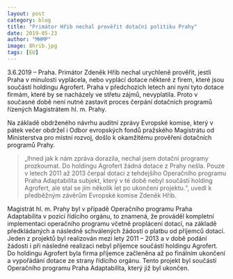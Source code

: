 ```yaml
---
layout: post
category: blog
title: "Primátor Hřib nechal prověřit dotační politiku Prahy"
date: 2019-05-23
author: "MHMP"
image: 8hrib.jpg
tags: [EU]
---
```


3.6.2019 – Praha. Primátor Zdeněk Hřib nechal urychleně prověřit, jestli Praha v minulosti vyplácela, nebo vyplácí dotace některé z firem, které jsou součástí holdingu Agrofert. Praha v předchozích letech ani nyní tyto dotace firmám, které by se nacházely ve střetu zájmů, nevyplatila. Proto v současné době není nutné zastavit proces čerpání dotačních programů řízených Magistrátem hl. m. Prahy. 

Na základě obdrženého návrhu auditní zprávy Evropské komise, který v pátek večer obdržel i Odbor evropských fondů pražského Magistrátu od Ministerstva pro místní rozvoj, došlo k okamžitému prověření dotačních programů Prahy. 

> „Ihned jak k nám zpráva dorazila, nechal jsem dotační programy prozkoumat. Do holdingu Agrofert žádná dotace z Prahy nešla. Pouze v letech 2011 až 2013 čerpal dotaci z tehdejšího Operačního programu Praha Adaptabilita subjekt, který v té době nebyl součástí holding Agrofert, ale stal se jím několik let po ukončení projektu.“, uvedl k předběžným závěrům Evropské komise Zdeněk Hřib. 

Magistrát hl. m. Prahy byl v případě Operačního programu Praha Adaptabilita v pozici řídícího orgánu, to znamená, že prováděl kompletní implementaci operačního programu včetně proplácení dotací, na základě předkládaných a následně schválených žádostí o platbu od příjemců dotací. Jeden z projektů byl realizován mezi lety 2011 – 2013 a v době podání žádosti i při následné realizaci nebyl příjemce součástí holdingu Agrofert. Do holdingu Agrofert byla firma příjemce začleněna až po finálním ukončení a vypořádání dotace ze strany řídícího orgánu. Tento projekt byl součástí Operačního programu Praha Adaptabilita, který již byl ukončen.
